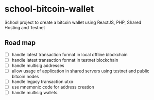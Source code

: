 # school-bitcoin-wallet

School project to create a bitcoin wallet using ReactJS, PHP, Shared Hosting and Testnet

## Road map

-   [ ] handle latest transaction format in local offline blockchain
-   [ ] handle latest transaction format in testnet blockchain
-   [ ] handle multisig addresses
-   [ ] allow usage of application in shared servers using testnet and public bitcoin nodes
-   [ ] handle legacy transaction utxo
-   [ ] use mnemonic code for address creation
-   [ ] handle multisig wallets
